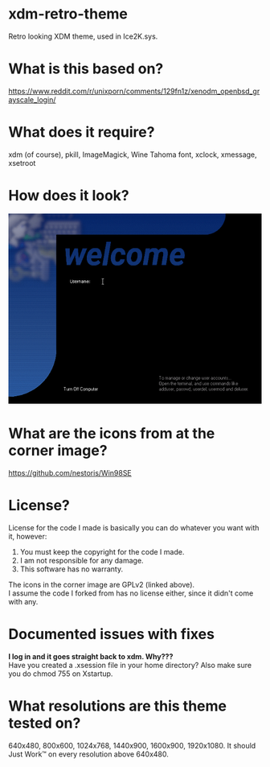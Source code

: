 # xdm-retro-theme
Retro looking XDM theme, used in Ice2K.sys.

# What is this based on?
https://www.reddit.com/r/unixporn/comments/129fn1z/xenodm_openbsd_grayscale_login/

# What does it require?
xdm (of course), pkill, ImageMagick, Wine Tahoma font, xclock, xmessage, xsetroot

# How does it look?
![image](xdm-login-new_035.png "Screenshot of the xdm theme")

# What are the icons from at the corner image?
https://github.com/nestoris/Win98SE

# License?
License for the code I made is basically you can do whatever you want with it, however:
1. You must keep the copyright for the code I made.
2. I am not responsible for any damage.
3. This software has no warranty.

The icons in the corner image are GPLv2 (linked above).  
I assume the code I forked from has no license either, since it didn't come with any.

# Documented issues with fixes
**I log in and it goes straight back to xdm. Why???**  
Have you created a .xsession file in your home directory? Also make sure you do chmod 755 on Xstartup.

# What resolutions are this theme tested on?
640x480, 800x600, 1024x768, 1440x900, 1600x900, 1920x1080. It should Just Work™ on every resolution above 640x480.
